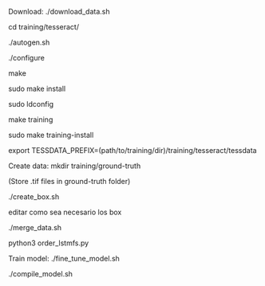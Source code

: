 Download:
  ./download_data.sh

  cd training/tesseract/

  ./autogen.sh

  ./configure

  make

  sudo make install

  sudo ldconfig

  make training

  sudo make training-install

  export TESSDATA_PREFIX=(path/to/training/dir)/training/tesseract/tessdata


Create data:
  mkdir training/ground-truth

  (Store .tif files in ground-truth folder)

  ./create_box.sh

  editar como sea necesario los box

  ./merge_data.sh

  python3 order_lstmfs.py

Train model:
  ./fine_tune_model.sh

  ./compile_model.sh
